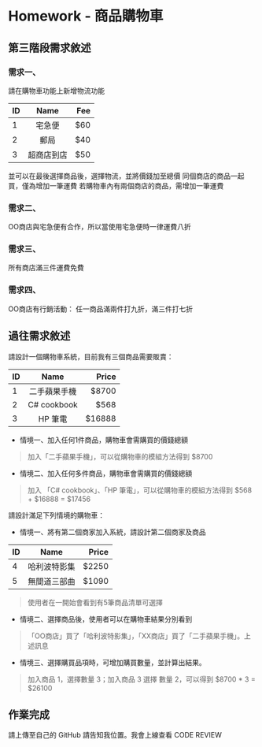 # Homework - 商品購物車

## 第三階段需求敘述

### 需求一、
請在購物車功能上新增物流功能

| ID    | Name          | Fee   |
| ----- |:-------------:| -----:|
| 1     | 宅急便        | $60   |
| 2     | 郵局          | $40   |
| 3     | 超商店到店    | $50   |

並可以在最後選擇商品後，選擇物流，並將價錢加至總價
同個商店的商品一起買，僅為增加一筆運費
若購物車內有兩個商店的商品，需增加一筆運費

### 需求二、
OO商店與宅急便有合作，所以當使用宅急便時一律運費八折

### 需求三、
所有商店滿三件運費免費

### 需求四、
OO商店有行銷活動：
任一商品滿兩件打九折，滿三件打七折



## 過往需求敘述

請設計一個購物車系統，目前我有三個商品需要販賣：

| ID    | Name          | Price  |
| ----- |:-------------:| -----: |
| 1     | 二手蘋果手機   | $8700  |
| 2     | C# cookbook   | $568   |
| 3     | HP 筆電       | $16888 |

- 情境一、加入任何1件商品，購物車會需購買的價錢總額
> 加入「二手蘋果手機」，可以從購物車的模組方法得到 $8700
- 情境二、加入任何多件商品，購物車會需購買的價錢總額
> 加入 「C# cookbook」、「HP 筆電」，可以從購物車的模組方法得到 $568 + $16888 = $17456

請設計滿足下列情境的購物車：

- 情境一、將有第二個商家加入系統，請設計第二個商家及商品

| ID    | Name          | Price  |
| ----- |:-------------:| -----: |
| 4     | 哈利波特影集   | $2250  |
| 5     | 無間道三部曲   | $1090  |

> 使用者在一開始會看到有5筆商品清單可選擇
- 情境二、選擇商品後，使用者可以在購物車結果分別看到
>「OO商店」買了「哈利波特影集」，「XX商店」買了「二手蘋果手機」。上述訊息
- 情境三、選擇購買品項時，可增加購買數量，並計算出結果。
> 加入商品 1，選擇數量 3；加入商品 3 選擇 數量 2，可以得到 $8700 * 3 = $26100

## 作業完成

請上傳至自己的 GitHub 請告知我位置。我會上線查看 CODE REVIEW